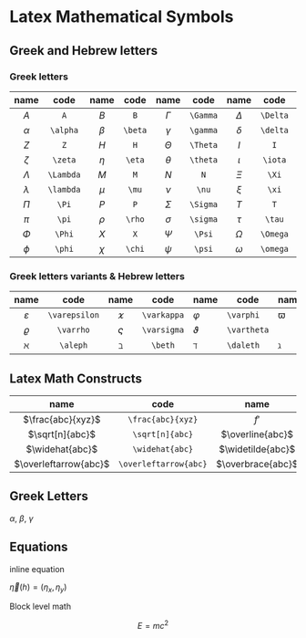 # Latex Mathematical Symbols

## Greek and Hebrew letters

### Greek letters

| name | code | name | code | name | code | name | code | name | code |
| :-: | :-: | :-: | :-: | :-: | :-: | :-: | :-: | :-: | :-: |
| $A$ | `A` | $B$ | `B` | $\Gamma$ | `\Gamma` | $\Delta$ | `\Delta` | $E$ | `E` |
| $\alpha$ | `\alpha` | $\beta$ | `\beta` | $\gamma$ | `\gamma` | $\delta$ | `\delta` | $\epsilon$ | `\epsilon` |
| $Z$ | `Z` | $H$ | `H` | $\Theta$ | `\Theta` | $I$ | `I` | $K$ | `K` |
| $\zeta$ | `\zeta` | $\eta$ | `\eta` | $\theta$ | `\theta` | $\iota$ | `\iota` | $\kappa$ | `\kappa` |
| $\Lambda$ | `\Lambda` | $M$ | `M` | $N$ | `N` | $\Xi$ | `\Xi` | $O$ | `O` |
| $\lambda$ | `\lambda` | $\mu$ | `\mu` | $\nu$ | `\nu` | $\xi$ | `\xi` | $\omicron$ | `\omicron` |
| $\Pi$ | `\Pi` | $P$ | `P` | $\Sigma$ | `\Sigma` | $T$ | `T` | $\Upsilon$ | `\Upsilon` |
| $\pi$ | `\pi` | $\rho$ | `\rho` | $\sigma$ | `\sigma` | $\tau$ | `\tau` | $\upsilon$ | `\upsilon` |
| $\Phi$ | `\Phi` | $X$ | `X` | $\Psi$ | `\Psi` | $\Omega$ | `\Omega` |  |  |
| $\phi$ | `\phi` | $\chi$ | `\chi` | $\psi$ | `\psi` | $\omega$ | `\omega` |  |  |

### Greek letters variants & Hebrew letters

|name|code|name|code|name|code|name|code|
|:-:|:-:|:-:|:-:|---|---|---|---|
|$\varepsilon$ |`\varepsilon`|$\varkappa$|`\varkappa`|$\varphi$|`\varphi`|$\varpi$|`\varpi`|
|$\varrho$|`\varrho`|$\varsigma$|`\varsigma`|$\vartheta$|`\vartheta`|  |   |
|$\aleph$ |`\aleph`|$\beth$|`\beth`|$\daleth$|`\daleth`|$\gimel$|`\gimel`|


## Latex Math Constructs


|name |code|name|code|name|code|
|:-:|:-:|:-:|---|---|---|
|$\frac{abc}{xyz}$|`\frac{abc}{xyz}`|$f'$|`f'`, `f^{\prime}`|$\sqrt{abc}$|`\sqrt{abc}`|
|$\sqrt[n]{abc}$|`\sqrt[n]{abc}`|$\overline{abc}$|`\overline{abc}`|$\underline{abc}$|`\underline{abc}`|
|$\widehat{abc}$ |`\widehat{abc}`|$\widetilde{abc}$|`\widetilde{abc}`|$\overrightarrow{abc}$|`\overrightarrow{abc}`|
|$\overleftarrow{abc}$|`\overleftarrow{abc}`|$\overbrace{abc}$|`\overbrace{abc}`|$\underbrace{abc}$|`\underbrace{abc}`|







## Greek Letters

$\alpha$, $\beta$, $\gamma$

## Equations

inline equation

$\vec{\eta}(h) = ({\eta}_x, {\eta}_y)$

Block level math

$$
E = mc^2
$$






